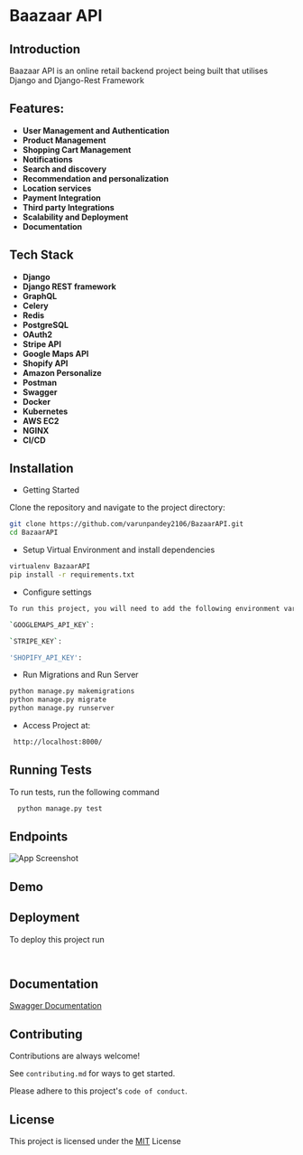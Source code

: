 
# Baazaar API


## Introduction

Baazaar API is an online retail backend project being built that utilises Django and Django-Rest Framework

## Features:

- **User Management and Authentication**
- **Product Management**
- **Shopping Cart Management**
- **Notifications**
- **Search and discovery**
- **Recommendation and personalization**
- **Location services**
- **Payment Integration**
- **Third party Integrations**
- **Scalability and Deployment**
- **Documentation**

## Tech Stack


- **Django**
- **Django REST framework**
- **GraphQL**
- **Celery** 
- **Redis** 
- **PostgreSQL** 
- **OAuth2**
- **Stripe API**
- **Google Maps API** 
- **Shopify API**
- **Amazon Personalize**
- **Postman**
- **Swagger**
- **Docker**
- **Kubernetes**
- **AWS EC2**
- **NGINX**
- **CI/CD**


## Installation

- Getting Started

Clone the repository and navigate to the project directory:
```bash
git clone https://github.com/varunpandey2106/BazaarAPI.git
cd BazaarAPI
```

- Setup Virtual Environment and install dependencies 
```bash
virtualenv BazaarAPI
pip install -r requirements.txt
```
- Configure settings
```bash
To run this project, you will need to add the following environment variables to your .env file

`GOOGLEMAPS_API_KEY`:

`STRIPE_KEY`:

'SHOPIFY_API_KEY':
```
- Run Migrations and Run Server
```bash
python manage.py makemigrations
python manage.py migrate
python manage.py runserver
```

- Access Project at: 
```bash
 http://localhost:8000/
```





## Running Tests

To run tests, run the following command

```bash
  python manage.py test
```


## Endpoints

![App Screenshot](https://via.placeholder.com/468x300?text=App+Screenshot+Here)



## Demo




## Deployment

To deploy this project run

```bash
  
```

## Documentation

[Swagger Documentation](https://linktodocumentation)

## Contributing

Contributions are always welcome!

See `contributing.md` for ways to get started.

Please adhere to this project's `code of conduct`.


## License

This project is licensed under the [MIT](https://choosealicense.com/licenses/mit/) License
